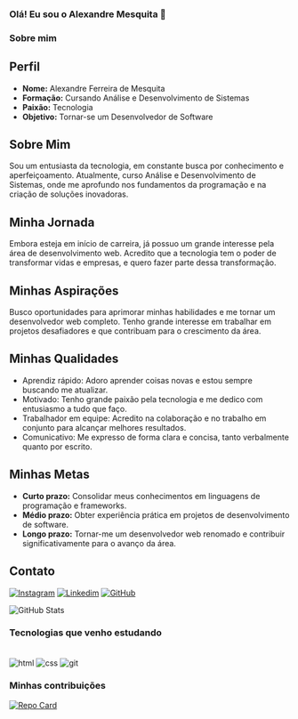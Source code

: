 ### Olá! Eu sou o Alexandre Mesquita 👋

### Sobre mim

<section class="perfil">
    <h2>Perfil</h2>
    <ul>
        <li><strong>Nome:</strong> Alexandre Ferreira de Mesquita</li>
        <li><strong>Formação:</strong> Cursando Análise e Desenvolvimento de Sistemas</li>
        <li><strong>Paixão:</strong> Tecnologia</li>
        <li><strong>Objetivo:</strong> Tornar-se um Desenvolvedor de Software</li>
    </ul>
</section>

<section class="sobre-mim">
    <h2>Sobre Mim</h2>
    <p>Sou um entusiasta da tecnologia, em constante busca por conhecimento e aperfeiçoamento. Atualmente, curso Análise e Desenvolvimento de Sistemas, onde me aprofundo nos fundamentos da programação e na criação de soluções inovadoras.</p>
</section>

<section class="jornada">
    <h2>Minha Jornada</h2>
    <p>Embora esteja em início de carreira, já possuo um grande interesse pela área de desenvolvimento web. Acredito que a tecnologia tem o poder de transformar vidas e empresas, e quero fazer parte dessa transformação.</p>
</section>

<section class="aspiracoes">
    <h2>Minhas Aspirações</h2>
    <p>Busco oportunidades para aprimorar minhas habilidades e me tornar um desenvolvedor web completo. Tenho grande interesse em trabalhar em projetos desafiadores e que contribuam para o crescimento da área.</p>
</section>

<section class="qualidades">
    <h2>Minhas Qualidades</h2>
    <ul>
        <li>Aprendiz rápido: Adoro aprender coisas novas e estou sempre buscando me atualizar.</li>
        <li>Motivado: Tenho grande paixão pela tecnologia e me dedico com entusiasmo a tudo que faço.</li>
        <li>Trabalhador em equipe: Acredito na colaboração e no trabalho em conjunto para alcançar melhores resultados.</li>
        <li>Comunicativo: Me expresso de forma clara e concisa, tanto verbalmente quanto por escrito.</li>
    </ul>
</section>

<section class="metas">
    <h2>Minhas Metas</h2>
    <ul>
        <li><strong>Curto prazo:</strong> Consolidar meus conhecimentos em linguagens de programação e frameworks.</li>
        <li><strong>Médio prazo:</strong> Obter experiência prática em projetos de desenvolvimento de software.</li>
        <li><strong>Longo prazo:</strong> Tornar-me um desenvolvedor web renomado e contribuir significativamente para o avanço da área.</li>
    </ul>
</section>

<section class="contato">
    <h2>Contato</h2>

[![Instagram](https://img.shields.io/badge/Instagram-E4405F?style=for-the-badge&logo=instagram&logoColor=white)](https://www.instagram.com/alexandremesquita2997/)
[![Linkedim](https://img.shields.io/badge/LinkedIn-0077B5?style=for-the-badge&logo=linkedin&logoColor=white)](www.linkedin.com/in/alexandre-ferreira-mesquita)
[![GitHub](https://img.shields.io/badge/GitHub-100000?style=for-the-badge&logo=github&logoColor=white)](https://github.com/Alexandremesquita)

![GitHub Stats](https://github-readme-stats.vercel.app/api?username=Alexandremesquita&theme=transparent&bg_color=000&border_color=30A3DC&show_icons=true&icon_color=30A3DC&title_color=E94D5F&text_color=FFF)

### Tecnologias que venho estudando

<div style="display: inline_block"><br/>
  <img  align="center" alt="html" src="https://img.shields.io/badge/HTML-239120?style=for-the-badge&logo=html5&logoColor=white" />
   <img  align="center" alt="css" src="https://img.shields.io/badge/CSS-239120?&style=for-the-badge&logo=css3&logoColor=white" />
   <img  align="center" alt="git" src="https://img.shields.io/badge/GIT-E44C30?style=for-the-badge&logo=git&logoColor=white" />
</div>

### Minhas contribuições

[![Repo Card](https://github-readme-stats.vercel.app/api/pin/?username=Alexandremesquita&repo=dio-lab-open-source&bg_color=000&border_color=30A3DC&show_icons=true&icon_color=30A3DC&title_color=E94D5F&text_color=FFF)](https://github.com/Alexandremesquita/dio-lab-open-source)
